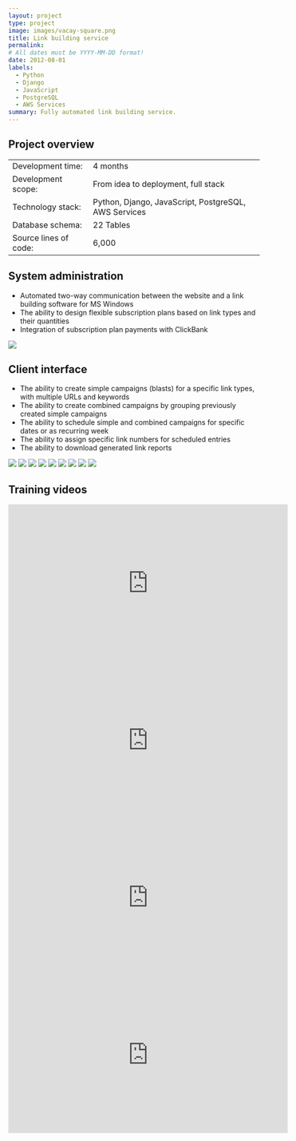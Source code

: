 ```yaml
---
layout: project
type: project
image: images/vacay-square.png
title: Link building service
permalink: 
# All dates must be YYYY-MM-DD format!
date: 2012-08-01
labels:
  - Python
  - Django
  - JavaScript
  - PostgreSQL
  - AWS Services
summary: Fully automated link building service.
---
```


## Project overview

<table>
  <tr>
    <td>Development time:&nbsp;</td>
    <td>4 months</td>
  </tr>
  <tr>
    <td>Development scope:&nbsp;</td>
    <td>From idea to deployment, full stack</td>
  </tr>
  <tr>
    <td>Technology stack:&nbsp;</td>
    <td>Python, Django, JavaScript, PostgreSQL, AWS Services</td>
  </tr>
  <tr>
    <td>Database schema:&nbsp;</td>
    <td>22 Tables</td>
  </tr>
  <tr>
    <td>Source lines of code:&nbsp;</td>
    <td>6,000</td>
  </tr>
</table>

## System administration

- Automated two-way communication between the website and a link building software for MS Windows 
- The ability to design flexible subscription plans based on link types and their quantities
- Integration of subscription plan payments with ClickBank

<div class="ui small rounded images">
  <a href="../images/bd_01.png" target="_blank"><img class="ui image" src="../images/bd_01.png"></a>
</div>

## Client interface

- The ability to create simple campaigns (blasts) for a specific link types, with multiple URLs and keywords
- The ability to create combined campaigns by grouping previously created simple campaigns
- The ability to schedule simple and combined campaigns for specific dates or as recurring week
- The ability to assign specific link numbers for scheduled entries
- The ability to download generated link reports

<div class="ui small rounded images">
  <a href="../images/bd_02.png" target="_blank"><img class="ui image" src="../images/bd_02.png"></a>
  <a href="../images/bd_03.png" target="_blank"><img class="ui image" src="../images/bd_03.png"></a>
  <a href="../images/bd_04.png" target="_blank"><img class="ui image" src="../images/bd_04.png"></a>
  <a href="../images/bd_05.png" target="_blank"><img class="ui image" src="../images/bd_05.png"></a>
  <a href="../images/bd_06.png" target="_blank"><img class="ui image" src="../images/bd_06.png"></a>
  <a href="../images/bd_07.png" target="_blank"><img class="ui image" src="../images/bd_07.png"></a>
  <a href="../images/bd_08.png" target="_blank"><img class="ui image" src="../images/bd_08.png"></a>
  <a href="../images/bd_09.png" target="_blank"><img class="ui image" src="../images/bd_09.png"></a>
  <a href="../images/bd_10.png" target="_blank"><img class="ui image" src="../images/bd_10.png"></a>
</div>

## Training videos

<iframe width="560" height="315" src="https://www.youtube.com/embed/g81XCqnbok0" frameborder="0" allow="accelerometer; autoplay; encrypted-media; gyroscope; picture-in-picture" allowfullscreen></iframe>

<iframe width="560" height="315" src="https://www.youtube.com/embed/HNOezP2qHIo" frameborder="0" allow="accelerometer; autoplay; encrypted-media; gyroscope; picture-in-picture" allowfullscreen></iframe>

<iframe width="560" height="315" src="https://www.youtube.com/embed/IQtwsWDiDy8" frameborder="0" allow="accelerometer; autoplay; encrypted-media; gyroscope; picture-in-picture" allowfullscreen></iframe>

<iframe width="560" height="315" src="https://www.youtube.com/embed/WOzLF-T7w4Y" frameborder="0" allow="accelerometer; autoplay; encrypted-media; gyroscope; picture-in-picture" allowfullscreen></iframe>


